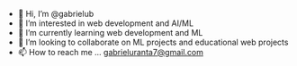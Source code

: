 - 👋 Hi, I’m @gabrielub
- 👀 I’m interested in web development and AI/ML
- 🌱 I’m currently learning web development and ML
- 💞️ I’m looking to collaborate on ML projects and educational web projects
- 📫 How to reach me ... gabrieluranta7@gmail.com

<!---
gabrielub/gabrielub is a ✨ special ✨ repository because its `README.md` (this file) appears on your GitHub profile.
You can click the Preview link to take a look at your changes.
--->
